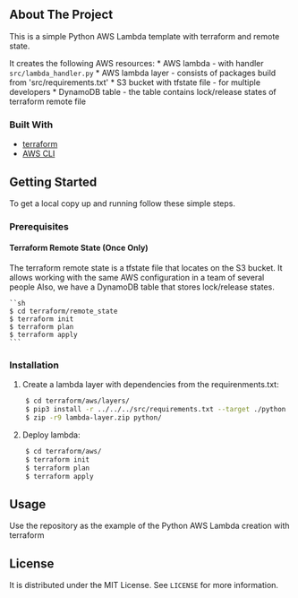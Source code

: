 ## About The Project

This is a simple Python AWS Lambda template with terraform and remote state.

It creates the following AWS resources:
    * AWS lambda       - with handler `src/lambda_handler.py`
    * AWS lambda layer - consists of packages build from 'src/requirements.txt'
    * S3 bucket with tfstate file - for multiple developers
    * DynamoDB table  - the table contains lock/release states of terraform remote file


### Built With

* [terraform](https://www.terraform.io/docs/cli/install/apt.html)
* [AWS CLI](https://docs.aws.amazon.com/cli/latest/userguide/install-cliv2.html)


## Getting Started

To get a local copy up and running follow these simple steps.

### Prerequisites
#### Terraform Remote State (Once Only)
The terraform remote state is a tfstate file that locates on the S3 bucket.
It allows working with the same AWS configuration in a team of several people
Also, we have a DynamoDB table that stores lock/release states.

    ``sh
    $ cd terraform/remote_state
    $ terraform init
    $ terraform plan
    $ terraform apply
    ```

### Installation

1. Create a lambda layer with dependencies from the requirenments.txt:
```sh
    $ cd terraform/aws/layers/
    $ pip3 install -r ../../../src/requirements.txt --target ./python
    $ zip -r9 lambda-layer.zip python/
```

2. Deploy lambda:
```sh
    $ cd terraform/aws/
    $ terraform init
    $ terraform plan
    $ terraform apply
```

## Usage

Use the repository as the example of the Python AWS Lambda creation with terraform


## License

It is distributed under the MIT License. See `LICENSE` for more information.

